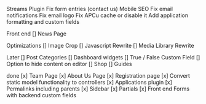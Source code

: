 Streams Plugin
Fix form entries (contact us)
Mobile
SEO
Fix email notifications
Fix email logo
Fix APCu cache or disable it
Add application formatting and custom fields

Front end
[] News Page

Optimizations
[] Image Crop
[] Javascript Rewrite
[] Media Library Rewrite

Later
[] Post Categories
[] Dashboard widgets
[] True / False Custom Field
[] Option to hide content on editor
[] Shop
[] Guides

done
[x] Team Page
[x] About Us Page
[x] Registration page
[x] Convert static model functionality to controllers
[x] Applications plugin
[x] Permalinks including parents
[x] Sidebar
[x] Partials
[x] Front end Forms with backend custom fields
